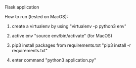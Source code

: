 Flask application

How to run (tested on MacOS):

1. create a virtualenv by using
"virtualenv -p python3 env"

2. active env
"source env/bin/activate" (for MacOS)

2. pip3 install packages from requirements.txt
"pip3 install -r requirements.txt"

3. enter command "python3 application.py"
